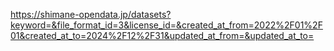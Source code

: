 https://shimane-opendata.jp/datasets?keyword=&file_format_id=3&license_id=&created_at_from=2022%2F01%2F01&created_at_to=2024%2F12%2F31&updated_at_from=&updated_at_to=
